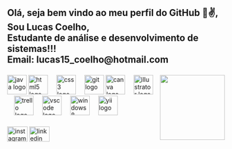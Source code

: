 <h2 align="left">Olá, seja bem vindo ao meu perfil do GitHub 🧑✌️, Sou Lucas Coelho,<br> Estudante de análise e desenvolvimento de sistemas!!!<br> Email: lucas15_coelho@hotmail.com </h2>

###

<img align="right" height="150" src="[https://png.pngtree.com/png-vector/20190130/ourmid/pngtree-hand-drawn-playing-computer-boy-cartoon-character-design-paintedillustrationcartoon-charactersplaying-computerboyotakucomputer-png-image_679340.jpg](https://www.google.com/search?q=imagem+do+universo&sca_esv=5313e8f1f230cbcb&udm=2&biw=1366&bih=641&sxsrf=AHTn8zrYUBOLjrjafvPFbD6YAA4VxuEMxg%3A1747102395670&ei=u6oiaInbKI_U1sQP-eSlgQo&ved=0ahUKEwjJpLjNr5-NAxUPqpUCHXlyKaAQ4dUDCBE&uact=5&oq=imagem+do+universo&gs_lp=EgNpbWciEmltYWdlbSBkbyB1bml2ZXJzbzIFEAAYgAQyBRAAGIAEMgUQABiABDIFEAAYgAQyBRAAGIAEMgUQABiABDIFEAAYgAQyBRAAGIAEMgUQABiABDIFEAAYgARIiz1QrQlYiTlwA3gAkAEAmAGuAaABwBKqAQQyMC40uAEDyAEA-AEBmAIQoAKODMICBxAjGCcYyQLCAggQABiABBixA8ICCxAAGIAEGLEDGIoFwgIOEAAYgAQYsQMYgwEYigWYAwCIBgGSBwQ1LjExoAebZ7IHBDMuMTG4B4AM&sclient=img#vhid=blZnY-bFz3YhhM&vssid=mosaic)"  />

###

<div align="left">
  <img src="https://cdn.jsdelivr.net/gh/devicons/devicon/icons/java/java-original.svg" height="45" alt="java logo"  />
  <img src="https://cdn.jsdelivr.net/gh/devicons/devicon/icons/html5/html5-original.svg" height="45" alt="html5 logo"  />
  <img width="12" />
  <img src="https://cdn.jsdelivr.net/gh/devicons/devicon/icons/css3/css3-original.svg" height="45" alt="css3 logo"  />
  <img width="12" />
  <img src="https://cdn.jsdelivr.net/gh/devicons/devicon/icons/git/git-original.svg" height="45" alt="git logo"  />
  <img src="https://cdn.jsdelivr.net/gh/devicons/devicon/icons/canva/canva-original.svg" height="45" alt="canva logo"  />
  <img width="12" />
  <img src="https://cdn.jsdelivr.net/gh/devicons/devicon/icons/illustrator/illustrator-plain.svg" height="45" alt="illustrator logo"  />
  <img width="12" />
  <img src="https://cdn.jsdelivr.net/gh/devicons/devicon/icons/trello/trello-plain.svg" height="45" alt="trello logo"  />
  <img width="12" />
  <img src="https://cdn.jsdelivr.net/gh/devicons/devicon/icons/vscode/vscode-original.svg" height="45" alt="vscode logo"  />
  <img width="12" />
  <img src="https://cdn.jsdelivr.net/gh/devicons/devicon/icons/windows8/windows8-original.svg" height="45" alt="windows8 logo"  />
  <img width="12" />
  <img src="https://cdn.jsdelivr.net/gh/devicons/devicon/icons/yii/yii-original.svg" height="45" alt="yii logo"  />
</div>

###

<div align="left">
  <img src="https://raw.githubusercontent.com/maurodesouza/profile-readme-generator/master/src/assets/icons/social/instagram/default.svg" width="47" height="35" alt="instagram logo"  />
  <img src="https://raw.githubusercontent.com/maurodesouza/profile-readme-generator/master/src/assets/icons/social/linkedin/default.svg" width="47" height="35" alt="linkedin logo"  />
</div>

###

